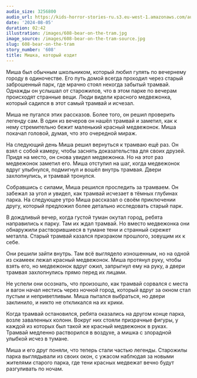 ```yaml
---
audio_size: 3256800
audio_url: https://kids-horror-stories-ru.s3.eu-west-1.amazonaws.com/audio/608-bear-on-the-tram.mp3
date: '2024-08-05'
duration: 02:42
illustration: /images/608-bear-on-the-tram.jpg
image_source: /images/608-bear-on-the-tram-source.jpg
slug: 608-bear-on-the-tram
story_number: '608'
title: Мишка, который ездит
---
```


Миша был обычным школьником, который любил гулять по вечернему городу в одиночестве. Его путь домой всегда проходил через старый заброшенный парк, где мрачно стоял некогда забытый трамвай. Однажды он услышал от старожилов, что в этом парке по вечерам происходят странные вещи. Люди видели красного медвежонка, который садился в этот самый трамвай и исчезал.

Миша не пугался этих рассказов. Более того, он решил проверить легенду сам. В один из вечеров он нашёл трамвай и заметил, как к нему стремительно бежит маленький красный медвежонок. Миша покачал головой, думая, что это очередной мираж.

На следующий день Миша решил вернуться к трамваю ещё раз. Он взял с собой камеру, чтобы заснять доказательства для своих друзей. Придя на место, он снова увидел медвежонка. Но на этот раз медвежонок заметил его. Миша отступил на шаг, когда медвежонок вдруг улыбнулся, подмигнул и вошёл внутрь трамвая. Двери захлопнулись, и трамвай тронулся.

Собравшись с силами, Миша решился проследить за трамваем. Он забежал за угол и увидел, как трамвай исчезает в тёмных глубинах парка. На следующее утро Миша рассказал о своём приключении другу, который предложил более детально исследовать старый парк.

В дождливый вечер, когда густой туман окутал город, ребята направились к парку. Там их ждал трамвай. Но вместо медвежонка они обнаружили растворившиеся в тумане тени и странный скрежет металла. Старый трамвай казался призраком прошлого, зовущим их к себе.

Они решили зайти внутрь. Там всё выглядело изношенным, но на одной из скамеек лежал красный медвежонок. Миша протянул руку, чтобы взять его, но медвежонок вдруг ожил, запрыгнул ему на руку, а двери трамвая захлопнулись прямо перед их лицами.

Не успели они осознать, что произошло, как трамвай сорвался с места и вагон начал нестись через ночной город, который вдруг за окном стал пустым и неприветливым. Миша пытался выбраться, но двери заклинило, и никто не откликался на их крики.

Когда трамвай остановился, ребята оказались на другом конце парка, возле заваленных колонн. Вокруг них стояли призрачные фигуры, у каждой из которых был такой же красный медвежонок в руках. Трамвай медленно растворился в воздухе, а мишка с злорадной улыбкой исчез в тумане.

Миша и его друг поняли, что теперь стали частью легенды. Старожилы парка выглядывали из своих окон, с ужасом наблюдая за новыми жителями старого парка, где тени красных медвежат вечно будут разгуливать по ночам.